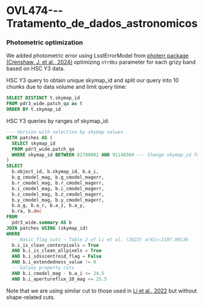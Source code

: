 # OVL474---Tratamento_de_dados_astronomicos

### Photometric optimization
We added photometric error using LsstErrorModel from [photerr package (Crenshaw, J. et al., 2024)](https://github.com/jfcrenshaw/photerr) optimizing `nYrObs` parameter for each grizy band based on HSC Y3 data.

HSC Y3 query to obtain unique skymap_id and split our query into 10 chunks due to data volume and limit query time:

```sql
SELECT DISTINCT t.skymap_id
FROM pdr3_wide.patch_qa as t
ORDER BY t.skymap_id
```
HSC Y3 queries by ranges of skymap_id:
```sql
--- Version with selection by skymap values
WITH patches AS (
  SELECT skymap_id
  FROM pdr3_wide.patch_qa
  WHERE skymap_id BETWEEN 82780002 AND 91140304 --- Change skymap_id for each query
)
SELECT
  b.object_id, b.skymap_id, b.a_i,
  b.g_cmodel_mag, b.g_cmodel_magerr,
  b.r_cmodel_mag, b.r_cmodel_magerr,
  b.i_cmodel_mag, b.i_cmodel_magerr,
  b.z_cmodel_mag, b.z_cmodel_magerr,
  b.y_cmodel_mag, b.y_cmodel_magerr,
  b.a_g, b.a_r, b.a_z, b.a_y,
  b.ra, b.dec
FROM
  pdr3_wide.summary AS b
JOIN patches USING (skymap_id)
WHERE
  -- Basic flag cuts - Table 2 of Li et al. (2022) arXiv:2107.00136
  b.i_is_clean_centerpixels = True
  AND b.i_is_clean_allpixels = True
  AND b.i_sdsscentroid_flag = False
  AND b.i_extendedness_value != 0
  -- Galaxy property cuts
  AND b.i_cmodel_mag - b.a_i <= 24.5
  AND b.i_apertureflux_10_mag <= 25.5
```
Note that we are using similar cut to those used in [Li et al., 2022](https://arxiv.org/abs/2107.00136) but without shape-related cuts.
